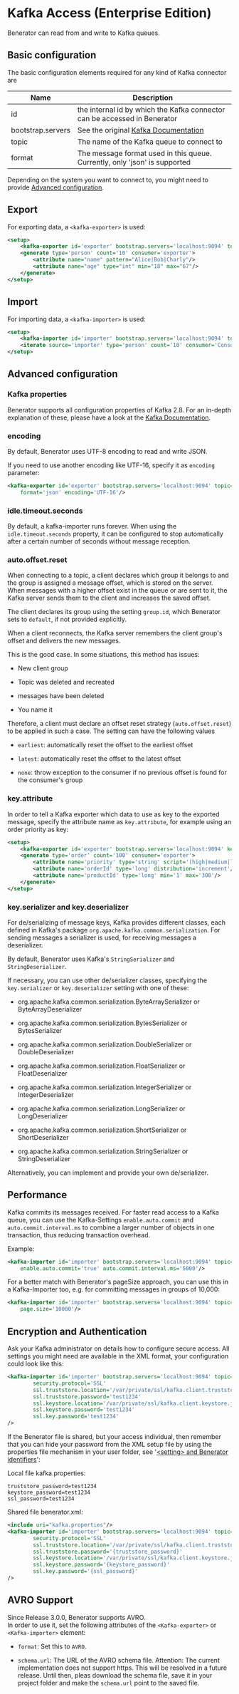 # Kafka Access (Enterprise Edition)

Benerator can read from and write to Kafka queues.

## Basic configuration

The basic configuration elements required for any kind of Kafka connector are

| Name | Description |
| --- | --- |
| id | the internal id by which the Kafka connector can be accessed in Benerator |
| bootstrap.servers | See the original [Kafka Documentation](https://kafka.apache.org/documentation/#producerconfigs_bootstrap.servers)
| topic | The name of the Kafka queue to connect to |
| format | The message format used in this queue. Currently, only 'json' is supported |

Depending on the system you want to connect to, 
you might need to provide [Advanced configuration](#advanced-configuration).


## Export

For exporting data, a ```<kafka-exporter>``` is used:

```xml
<setup>
    <kafka-exporter id='exporter' bootstrap.servers='localhost:9094' topic='kafka-demo' format='json'/>
    <generate type='person' count='10' consumer='exporter'>
        <attribute name="name" pattern="Alice|Bob|Charly"/>
        <attribute name="age" type="int" min="18" max="67"/>
    </generate>
</setup>

```
## Import

For importing data, a ```<kafka-importer>``` is used:

```xml
<setup>
    <kafka-importer id='importer' bootstrap.servers='localhost:9094' topic='kafka-demo' format='json'/>
    <iterate source='importer' type='person' count='10' consumer='ConsoleExporter'/>
</setup>
```

## Advanced configuration

### Kafka properties

Benerator supports all configuration properties of Kafka 2.8.
For an in-depth explanation of these, please have a look at the 
[Kafka Documentation](https://kafka.apache.org/documentation/).

### encoding

By default, Benerator uses UTF-8 encoding to read and write JSON. 

If you need to use another encoding like UTF-16, specify it as `encoding` parameter:

```xml
<kafka-exporter id='exporter' bootstrap.servers='localhost:9094' topic='kafka-demo' 
    format='json' encoding='UTF-16'/>
```

### idle.timeout.seconds

By default, a kafka-importer runs forever.
When using the `idle.timeout.seconds` property, it can be configured to stop 
automatically after a certain number of seconds without message reception.

### auto.offset.reset

When connecting to a topic, a client declares which group it belongs to
and the group is assigned a message offset, which is stored on the server. 
When messages with a higher offset exist in the queue or are sent to it, 
the Kafka server sends them to the client and increases the saved offset.

The client declares its group using the setting `group.id`, which Benerator 
sets to `default`, if not provided explicitly.

When a client reconnects, the Kafka server remembers the client group's 
offset and delivers the new messages.

This is the good case. In some situations, this method has issues:

- New client group

- Topic was deleted and recreated

- messages have been deleted

- You name it

Therefore, a client must declare an offset reset strategy (`auto.offset.reset`) 
to be applied in such a case. The setting can have the following values

- `earliest`: automatically reset the offset to the earliest offset

- `latest`: automatically reset the offset to the latest offset

- `none`: throw exception to the consumer if no previous offset is found for the consumer's group


### key.attribute

In order to tell a Kafka exporter which data to use as key to the exported message,
specify the attribute name as ```key.attribute```, for example using an order priority as key:

```xml
<setup>
    <kafka-exporter id='exporter' bootstrap.servers='localhost:9094' key.attribute='priority' topic='kafka-demo' format='json'/>
    <generate type='order' count='100' consumer='exporter'>
        <attribute name='priority' type='string' script='(high|medium|low)'/>
        <attribute name='orderId' type='long' distribution='increment'/>
        <attribute name='productId' type='long' min='1' max='300'/>
    </generate>
</setup>
```

### key.serializer and key.deserializer

For de/serializing of message keys, Kafka provides different classes, 
each defined in Kafka's package `org.apache.kafka.common.serialization`.
For sending messages a serializer is used, for receiving messages a 
deserializer.

By default, Benerator uses Kafka's `StringSerializer` and `StringDeserializer`.

If necessary, you can use other de/serializer classes, 
specifying the `key.serializer` or `key.deserializer` setting with one of these:

- org.apache.kafka.common.serialization.ByteArraySerializer or ByteArrayDeserializer

- org.apache.kafka.common.serialization.BytesSerializer or BytesSerializer

- org.apache.kafka.common.serialization.DoubleSerializer or DoubleDeserializer

- org.apache.kafka.common.serialization.FloatSerializer or FloatDeserializer

- org.apache.kafka.common.serialization.IntegerSerializer or IntegerDeserializer

- org.apache.kafka.common.serialization.LongSerializer or LongDeserializer

- org.apache.kafka.common.serialization.ShortSerializer or ShortDeserializer

- org.apache.kafka.common.serialization.StringSerializer or StringDeserializer

Alternatively, you can implement and provide your own de/serializer.


## Performance

Kafka commits its messages received. For faster read access to a Kafka queue, you can use 
the Kafka-Settings ```enable.auto.commit``` and ```auto.commit.interval.ms``` to combine 
a larger number of objects in one transaction, thus reducing transaction overhead. 

Example:

```xml
<kafka-importer id='importer' bootstrap.servers='localhost:9094' topic='kafka-demo' format='json' 
    enable.auto.commit='true' auto.commit.interval.ms='5000'/>
```

For a better match with Benerator's pageSize approach, you can use this in a Kafka-Importer too, 
e.g. for committing messages in groups of 10,000:

```xml
<kafka-importer id='importer' bootstrap.servers='localhost:9094' topic='kafka-demo' format='json' 
    page.size='10000'/>
```


## Encryption and Authentication

Ask your Kafka administrator on details how to configure secure access. 
All settings you might need are available in the XML format, 
your configuration could look like this:

```xml
<kafka-importer id='importer' bootstrap.servers='localhost:9094' topic='kafka-demo' format='json'
        security.protocol='SSL'
        ssl.truststore.location='/var/private/ssl/kafka.client.truststore.jks' 
        ssl.truststore.password='test1234'
        ssl.keystore.location='/var/private/ssl/kafka.client.keystore.jks'
        ssl.keystore.password='test1234'
        ssl.key.password='test1234'
/>
```

If the Benerator file is shared, but your access individual, 
then remember that you can hide your password from the XML setup file by using the 
properties file mechanism in your user folder, see 
'[&lt;setting&gt; and Benerator identifiers](data_generation_concepts.md#setting-and-benerator-identifiers)':

Local file kafka.properties:
```
truststore_password=test1234
keystore_password=test1234
ssl_password=test1234
```

Shared file benerator.xml:

```xml
<include uri="kafka.properties"/>
<kafka-importer id='importer' bootstrap.servers='localhost:9094' topic='kafka-demo' format='json'
        security.protocol='SSL'
        ssl.truststore.location='/var/private/ssl/kafka.client.truststore.jks' 
        ssl.truststore.password='{truststore_password}'
        ssl.keystore.location='/var/private/ssl/kafka.client.keystore.jks'
        ssl.keystore.password='{keystore_password}'
        ssl.key.password='{ssl_password}'
/>
```

## AVRO Support

Since Release 3.0.0, Benerator supports AVRO.  
In order to use it, set the following attributes of the ```<Kafka-exporter>``` or ```<Kafka-importer>``` element:

* ```format```: Set this to ```AVRO```.

* ```schema.url```: The URL of the AVRO schema file. Attention: The current implementation does not support https. This will be resolved in a future release. Until then, pleas download the schema file, save it in your project folder and make the ```schema.url``` point to the saved file.

